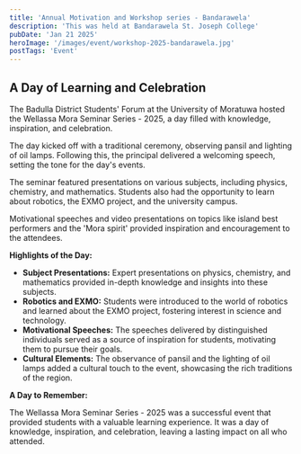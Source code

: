 ```yaml
---
title: 'Annual Motivation and Workshop series - Bandarawela'
description: 'This was held at Bandarawela St. Joseph College'
pubDate: 'Jan 21 2025'
heroImage: '/images/event/workshop-2025-bandarawela.jpg'
postTags: 'Event'
---
```


## A Day of Learning and Celebration

The Badulla District Students' Forum at the University of Moratuwa hosted the Wellassa Mora Seminar Series - 2025, a day filled with knowledge, inspiration, and celebration. 

The day kicked off with a traditional ceremony, observing pansil and lighting of oil lamps. Following this, the principal delivered a welcoming speech, setting the tone for the day's events.

The seminar featured presentations on various subjects, including physics, chemistry, and mathematics. Students also had the opportunity to learn about robotics, the EXMO project, and the university campus. 

Motivational speeches and video presentations on topics like island best performers and the 'Mora spirit' provided inspiration and encouragement to the attendees. 

**Highlights of the Day:**

* **Subject Presentations:** Expert presentations on physics, chemistry, and mathematics provided in-depth knowledge and insights into these subjects.
* **Robotics and EXMO:** Students were introduced to the world of robotics and learned about the EXMO project, fostering interest in science and technology.
* **Motivational Speeches:** The speeches delivered by distinguished individuals served as a source of inspiration for students, motivating them to pursue their goals.
* **Cultural Elements:** The observance of pansil and the lighting of oil lamps added a cultural touch to the event, showcasing the rich traditions of the region.

**A Day to Remember:**

The Wellassa Mora Seminar Series - 2025 was a successful event that provided students with a valuable learning experience. It was a day of knowledge, inspiration, and celebration, leaving a lasting impact on all who attended. 